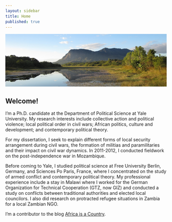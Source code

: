 ```yaml
---
layout: sidebar
title: Home
published: true
---
```


![Namarroi, Zambezia](/assets/media/namarroi-lake.jpg)

## Welcome!

I’m a Ph.D. candidate at the Department of Political Science at Yale University. My research interests include collective action and political violence; local political order in civil wars; African politics, culture and development; and contemporary political theory. 

For my dissertation, I seek to explain different forms of local security arrangement during civil wars, the formation of militias and paramilitaries and their impact on civil war dynamics. In 2011-2012, I conducted fieldwork on the post-independence war in Mozambique. 

Before coming to Yale, I studied political science at Free University Berlin, Germany, and Sciences Po Paris, France, where I concentrated on the study of armed conflict and contemporary political theory. My professional experience include a stay in Malawi where I worked for the German Organization for Technical Cooperation (GTZ, now GIZ) and conducted a study on conflicts between traditional authorities and elected local councilors. I also did research on protracted refugee situations in Zambia for a local Zambian NGO.

I’m a contributor to the blog [Africa is a Country](http://africasacountry.com/ "Africa is a Country").